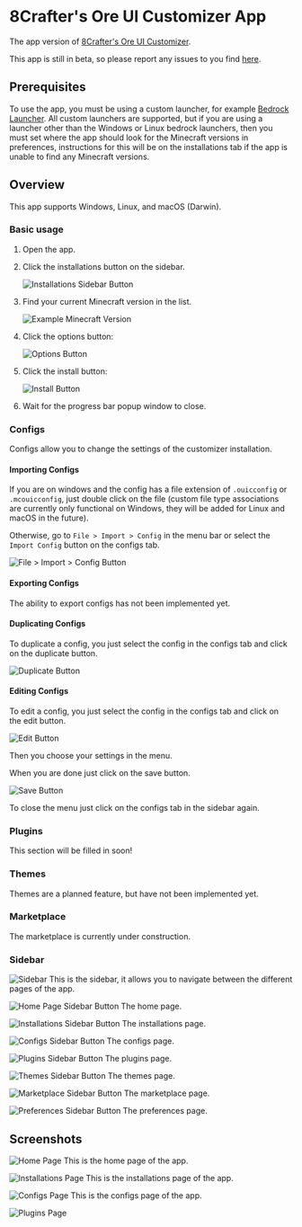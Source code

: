 # 8Crafter's Ore UI Customizer App

The app version of [8Crafter's Ore UI Customizer](https://www.8crafter.com/utilities/ore-ui-customizer).

This app is still in beta, so please report any issues to you find [here](https://github.com/8Crafter-Studios/Ore-UI-Customizer-App/issues).

## Prerequisites

To use the app, you must be using a custom launcher, for example [Bedrock Launcher](https://bedrocklauncher.github.io). All custom launchers are supported, but if you are using a launcher other than the Windows or Linux bedrock launchers, then you must set where the app should look for the Minecraft versions in preferences, instructions for this will be on the installations tab if the app is unable to find any Minecraft versions.

## Overview

This app supports Windows, Linux, and macOS (Darwin).

### Basic usage

1. Open the app.
2. Click the installations button on the sidebar.

    ![Installations Sidebar Button](.github/assets/installations_page_sidebar_button.png)

3. Find your current Minecraft version in the list.

    ![Example Minecraft Version](.github/assets/basic_usage_tutorial/example_minecraft_version.png)

4. Click the options button:

    ![Options Button](.github/assets/basic_usage_tutorial/minecraft_version_options_button.png)

5. Click the install button:

    ![Install Button](.github/assets/basic_usage_tutorial/install_button.png)

6. Wait for the progress bar popup window to close.

### Configs

Configs allow you to change the settings of the customizer installation.

#### Importing Configs

If you are on windows and the config has a file extension of `.ouicconfig` or `.mcouicconfig`, just double click on the file (custom file type associations are currently only functional on Windows, they will be added for Linux and macOS in the future).

Otherwise, go to `File > Import > Config` in the menu bar or select the `Import Config` button on the configs tab.

![File > Import > Config Button](.github/assets/importing_configs_tutorial/file-import-config.png)

#### Exporting Configs

The ability to export configs has not been implemented yet.

#### Duplicating Configs

To duplicate a config, you just select the config in the configs tab and click on the duplicate button.

![Duplicate Button](.github/assets/duplicating_configs_tutorial/duplicate-button.png)

#### Editing Configs

To edit a config, you just select the config in the configs tab and click on the edit button.

![Edit Button](.github/assets/editing_configs_tutorial/edit-button.png)

Then you choose your settings in the menu.

When you are done just click on the save button.

![Save Button](.github/assets/editing_configs_tutorial/save-button.png)

To close the menu just click on the configs tab in the sidebar again.

### Plugins

This section will be filled in soon!

### Themes

Themes are a planned feature, but have not been implemented yet.

### Marketplace

The marketplace is currently under construction.

### Sidebar

![Sidebar](.github/assets/sidebar.png)
This is the sidebar, it allows you to navigate between the different pages of the app.

![Home Page Sidebar Button](.github/assets/homepage_sidebar_button.png)
The home page.

![Installations Sidebar Button](.github/assets/installations_page_sidebar_button.png)
The installations page.

![Configs Sidebar Button](.github/assets/configs_page_sidebar_button.png)
The configs page.

![Plugins Sidebar Button](.github/assets/plugins_page_sidebar_button.png)
The plugins page.

![Themes Sidebar Button](.github/assets/themes_page_sidebar_button.png)
The themes page.

![Marketplace Sidebar Button](.github/assets/marketplace_page_sidebar_button.png)
The marketplace page.

![Preferences Sidebar Button](.github/assets/preferences_page_sidebar_button.png)
The preferences page.

## Screenshots

![Home Page](.github/assets/homepage.png)
This is the home page of the app.

![Installations Page](.github/assets/installations_page.png)
This is the installations page of the app.

![Configs Page](.github/assets/configs_page.png)
This is the configs page of the app.

![Plugins Page](.github/assets/plugins_page.png)

